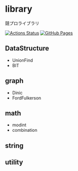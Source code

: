 # library

競プロライブラリ

[![Actions Status](https://github.com/boutarou/library/workflows/verify/badge.svg)](https://github.com/boutarou/library/actions) 
[![GitHub Pages](https://img.shields.io/static/v1?label=GitHub+Pages&message=+&color=brightgreen&logo=github)](https://boutarou.github.io/library/) 

## DataStructure
* UnionFind
* BIT

## graph
* Dinic
* FordFulkerson

## math
* modint
* combination

## string

## utility
